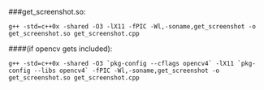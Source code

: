 ###get_screenshot.so:
    
    g++ -std=c++0x -shared -O3 -lX11 -fPIC -Wl,-soname,get_screenshot -o get_screenshot.so get_screenshot.cpp


####(if opencv gets included):
    
    g++ -std=c++0x -shared -O3 `pkg-config --cflags opencv4` -lX11 `pkg-config --libs opencv4` -fPIC -Wl,-soname,get_screenshot -o get_screenshot.so get_screenshot.cpp
